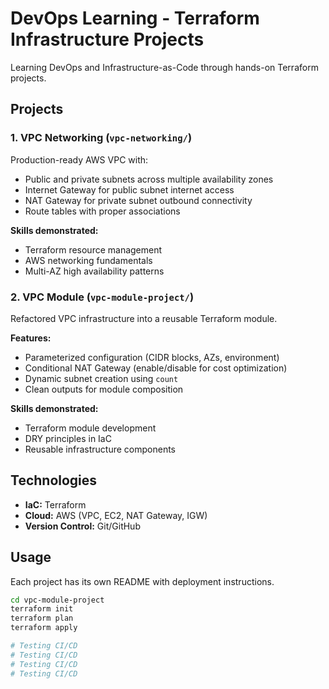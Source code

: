 # DevOps Learning - Terraform Infrastructure Projects

Learning DevOps and Infrastructure-as-Code through hands-on Terraform projects.

## Projects

### 1. VPC Networking (`vpc-networking/`)
Production-ready AWS VPC with:
- Public and private subnets across multiple availability zones
- Internet Gateway for public subnet internet access
- NAT Gateway for private subnet outbound connectivity
- Route tables with proper associations

**Skills demonstrated:**
- Terraform resource management
- AWS networking fundamentals
- Multi-AZ high availability patterns

### 2. VPC Module (`vpc-module-project/`)
Refactored VPC infrastructure into a reusable Terraform module.

**Features:**
- Parameterized configuration (CIDR blocks, AZs, environment)
- Conditional NAT Gateway (enable/disable for cost optimization)
- Dynamic subnet creation using `count`
- Clean outputs for module composition

**Skills demonstrated:**
- Terraform module development
- DRY principles in IaC
- Reusable infrastructure components

## Technologies
- **IaC:** Terraform
- **Cloud:** AWS (VPC, EC2, NAT Gateway, IGW)
- **Version Control:** Git/GitHub

## Usage

Each project has its own README with deployment instructions.
```bash
cd vpc-module-project
terraform init
terraform plan
terraform apply

# Testing CI/CD
# Testing CI/CD
# Testing CI/CD
# Testing CI/CD
